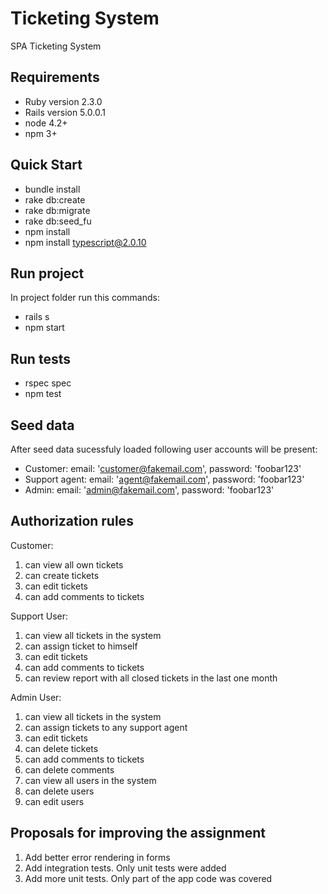 # Ticketing System

SPA Ticketing System

## Requirements

* Ruby version 2.3.0
* Rails version 5.0.0.1
* node 4.2+
* npm 3+

## Quick Start

* bundle install
* rake db:create
* rake db:migrate
* rake db:seed_fu
* npm install
* npm install typescript@2.0.10

## Run project

In project folder run this commands:

* rails s
* npm start

## Run tests

* rspec spec
* npm test

## Seed data

After seed data sucessfuly loaded following user accounts will be present:
* Customer: email: 'customer@fakemail.com', password: 'foobar123'
* Support agent: email: 'agent@fakemail.com', password: 'foobar123'
* Admin: email: 'admin@fakemail.com', password: 'foobar123'

## Authorization rules

Customer:
  1. can view all own tickets
  2. can create tickets
  3. can edit tickets
  4. can add comments to tickets

Support User:
  1. can view all tickets in the system
  2. can assign ticket to himself
  3. can edit tickets
  4. can add comments to tickets
  5. can review report with all closed tickets in the last one month

Admin User:
  1. can view all tickets in the system
  2. can assign tickets to any support agent
  3. can edit tickets
  4. can delete tickets
  5. can add comments to tickets
  6. can delete comments
  7. can view all users in the system
  8. can delete users
  9. can edit users

## Proposals for improving the assignment

1. Add better error rendering in forms
2. Add integration tests. Only unit tests were added
3. Add more unit tests. Only part of the app code was covered
